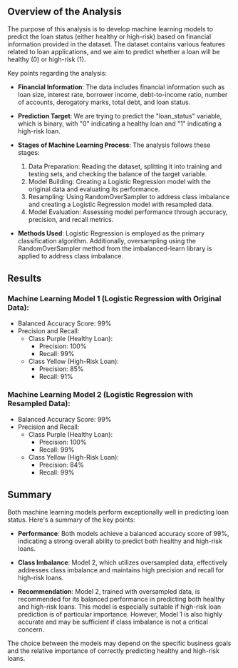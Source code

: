 ## Overview of the Analysis

The purpose of this analysis is to develop machine learning models to predict the loan status (either healthy or high-risk) based on financial information provided in the dataset. The dataset contains various features related to loan applications, and we aim to predict whether a loan will be healthy (0) or high-risk (1).

Key points regarding the analysis:

- **Financial Information**: The data includes financial information such as loan size, interest rate, borrower income, debt-to-income ratio, number of accounts, derogatory marks, total debt, and loan status.

- **Prediction Target**: We are trying to predict the "loan_status" variable, which is binary, with "0" indicating a healthy loan and "1" indicating a high-risk loan.

- **Stages of Machine Learning Process**: The analysis follows these stages:
  1. Data Preparation: Reading the dataset, splitting it into training and testing sets, and checking the balance of the target variable.
  2. Model Building: Creating a Logistic Regression model with the original data and evaluating its performance.
  3. Resampling: Using RandomOverSampler to address class imbalance and creating a Logistic Regression model with resampled data.
  4. Model Evaluation: Assessing model performance through accuracy, precision, and recall metrics.

- **Methods Used**: Logistic Regression is employed as the primary classification algorithm. Additionally, oversampling using the RandomOverSampler method from the imbalanced-learn library is applied to address class imbalance.

## Results

### Machine Learning Model 1 (Logistic Regression with Original Data):

- Balanced Accuracy Score: 99%
- Precision and Recall:
  - Class Purple (Healthy Loan):
    - Precision: 100%
    - Recall: 99%
  - Class Yellow (High-Risk Loan):
    - Precision: 85%
    - Recall: 91%

### Machine Learning Model 2 (Logistic Regression with Resampled Data):

- Balanced Accuracy Score: 99%
- Precision and Recall:
  - Class Purple (Healthy Loan):
    - Precision: 100%
    - Recall: 99%
  - Class Yellow (High-Risk Loan):
    - Precision: 84%
    - Recall: 99%

## Summary

Both machine learning models perform exceptionally well in predicting loan status. Here's a summary of the key points:

- **Performance**: Both models achieve a balanced accuracy score of 99%, indicating a strong overall ability to predict both healthy and high-risk loans.

- **Class Imbalance**: Model 2, which utilizes oversampled data, effectively addresses class imbalance and maintains high precision and recall for high-risk loans.

- **Recommendation**: Model 2, trained with oversampled data, is recommended for its balanced performance in predicting both healthy and high-risk loans. This model is especially suitable if high-risk loan prediction is of particular importance. However, Model 1 is also highly accurate and may be sufficient if class imbalance is not a critical concern.

The choice between the models may depend on the specific business goals and the relative importance of correctly predicting healthy and high-risk loans.